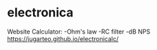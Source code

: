 # electronica
Website Calculator:
-Ohm's law
-RC filter
-dB NPS
https://jugarteo.github.io/electronicalc/
